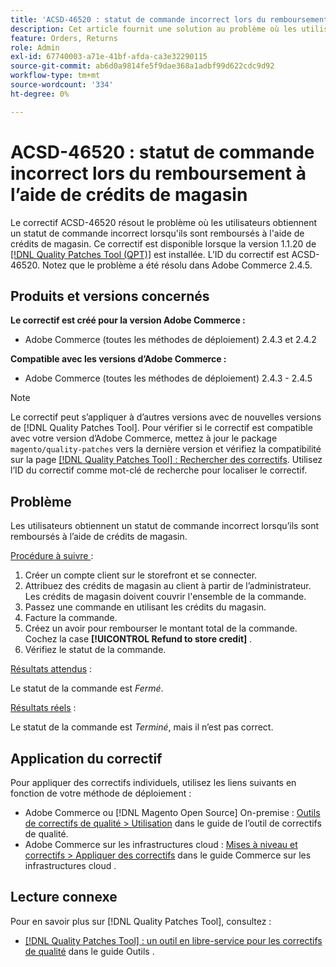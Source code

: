 ```yaml
---
title: 'ACSD-46520 : statut de commande incorrect lors du remboursement à l’aide de crédits de magasin'
description: Cet article fournit une solution au problème où les utilisateurs obtiennent un statut de commande incorrect lorsqu’ils sont remboursés à l’aide de crédits de boutique.
feature: Orders, Returns
role: Admin
exl-id: 67740003-a71e-41bf-afda-ca3e32290115
source-git-commit: ab6d0a9814fe5f9dae368a1adbf99d622cdc9d92
workflow-type: tm+mt
source-wordcount: '334'
ht-degree: 0%

---
```


# ACSD-46520 : statut de commande incorrect lors du remboursement à l’aide de crédits de magasin

Le correctif ACSD-46520 résout le problème où les utilisateurs obtiennent un statut de commande incorrect lorsqu&#39;ils sont remboursés à l&#39;aide de crédits de magasin. Ce correctif est disponible lorsque la version 1.1.20 de [[!DNL Quality Patches Tool (QPT)]](https://experienceleague.adobe.com/fr/docs/commerce-knowledge-base/kb/announcements/commerce-announcements/magento-quality-patches-released-new-tool-to-self-serve-quality-patches) est installée. L’ID du correctif est ACSD-46520. Notez que le problème a été résolu dans Adobe Commerce 2.4.5.

## Produits et versions concernés

**Le correctif est créé pour la version Adobe Commerce :**

* Adobe Commerce (toutes les méthodes de déploiement) 2.4.3 et 2.4.2

**Compatible avec les versions d’Adobe Commerce :**

* Adobe Commerce (toutes les méthodes de déploiement) 2.4.3 - 2.4.5

>[!NOTE]
>
>Le correctif peut s’appliquer à d’autres versions avec de nouvelles versions de [!DNL Quality Patches Tool]. Pour vérifier si le correctif est compatible avec votre version d’Adobe Commerce, mettez à jour le package `magento/quality-patches` vers la dernière version et vérifiez la compatibilité sur la page [[!DNL Quality Patches Tool] : Rechercher des correctifs](https://experienceleague.adobe.com/tools/commerce-quality-patches/index.html?lang=fr). Utilisez l’ID du correctif comme mot-clé de recherche pour localiser le correctif.

## Problème

Les utilisateurs obtiennent un statut de commande incorrect lorsqu’ils sont remboursés à l’aide de crédits de magasin.

<u>Procédure à suivre </u> :

1. Créer un compte client sur le storefront et se connecter.
1. Attribuez des crédits de magasin au client à partir de l’administrateur. Les crédits de magasin doivent couvrir l&#39;ensemble de la commande.
1. Passez une commande en utilisant les crédits du magasin.
1. Facture la commande.
1. Créez un avoir pour rembourser le montant total de la commande.
Cochez la case **[!UICONTROL Refund to store credit]** .
1. Vérifiez le statut de la commande.

<u>Résultats attendus</u> :

Le statut de la commande est *Fermé*.

<u>Résultats réels</u> :

Le statut de la commande est *Terminé*, mais il n’est pas correct.

## Application du correctif

Pour appliquer des correctifs individuels, utilisez les liens suivants en fonction de votre méthode de déploiement :

* Adobe Commerce ou [!DNL Magento Open Source] On-premise : [Outils de correctifs de qualité > Utilisation](/help/tools/quality-patches-tool/usage.md) dans le guide de l’outil de correctifs de qualité.
* Adobe Commerce sur les infrastructures cloud : [Mises à niveau et correctifs > Appliquer des correctifs](https://experienceleague.adobe.com/docs/commerce-cloud-service/user-guide/develop/upgrade/apply-patches.html?lang=fr) dans le guide Commerce sur les infrastructures cloud .

## Lecture connexe

Pour en savoir plus sur [!DNL Quality Patches Tool], consultez :

* [[!DNL Quality Patches Tool] : un outil en libre-service pour les correctifs de qualité](/help/tools/quality-patches-tool/quality-patches-tool-to-self-serve-quality-patches.md) dans le guide Outils .

